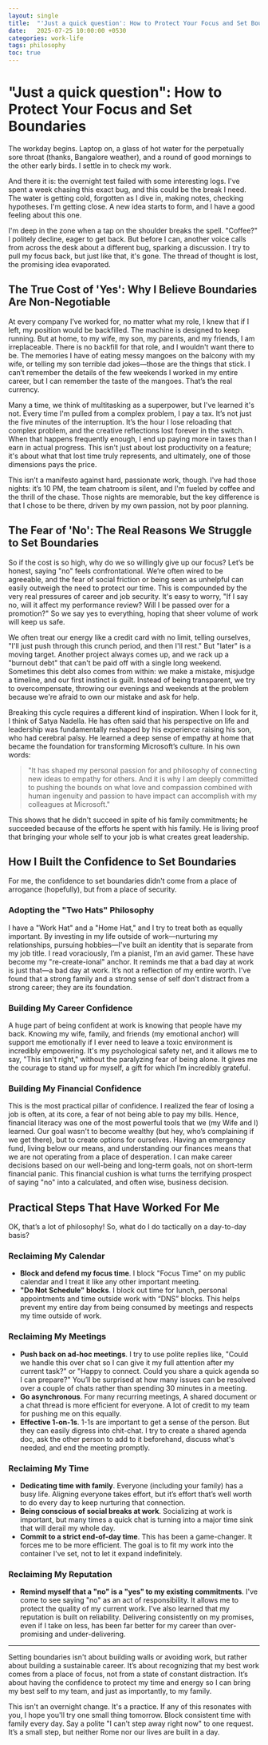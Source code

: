 ```yaml
---
layout: single
title:  "'Just a quick question': How to Protect Your Focus and Set Boundaries"
date:   2025-07-25 10:00:00 +0530
categories: work-life
tags: philosophy
toc: true
---
```

# "Just a quick question": How to Protect Your Focus and Set Boundaries

The workday begins. Laptop on, a glass of hot water for the perpetually sore throat (thanks, Bangalore weather), and a round of good mornings to the other early birds. I settle in to check my work.

And there it is: the overnight test failed with some interesting logs. I've spent a week chasing this exact bug, and this could be the break I need. The water is getting cold, forgotten as I dive in, making notes, checking hypotheses. I'm getting close. A new idea starts to form, and I have a good feeling about this one.

I'm deep in the zone when a tap on the shoulder breaks the spell. "Coffee?" I politely decline, eager to get back. But before I can, another voice calls from across the desk about a different bug, sparking a discussion. I try to pull my focus back, but just like that, it's gone. The thread of thought is lost, the promising idea evaporated.

## The True Cost of 'Yes': Why I Believe Boundaries Are Non-Negotiable
At every company I’ve worked for, no matter what my role, I knew that if I left, my position would be backfilled. The machine is designed to keep running. But at home, to my wife, my son, my parents, and my friends, I am irreplaceable. There is no backfill for that role, and I wouldn't want there to be. The memories I have of eating messy mangoes on the balcony with my wife, or telling my son terrible dad jokes—those are the things that stick. I can’t remember the details of the few weekends I worked in my entire career, but I can remember the taste of the mangoes. That’s the real currency.

Many a time, we think of multitasking as a superpower, but I've learned it's not. Every time I'm pulled from a complex problem, I pay a tax. It’s not just the five minutes of the interruption. It’s the hour I lose reloading that complex problem, and the creative reflections lost forever in the switch. When that happens frequently enough, I end up paying more in taxes than I earn in actual progress. This isn't just about lost productivity on a feature; it's about what that lost time truly represents, and ultimately, one of those dimensions pays the price.

This isn’t a manifesto against hard, passionate work, though. I've had those nights: it’s 10 PM, the team chatroom is silent, and I'm fueled by coffee and the thrill of the chase. Those nights are memorable, but the key difference is that I chose to be there, driven by my own passion, not by poor planning.

## The Fear of 'No': The Real Reasons We Struggle to Set Boundaries
So if the cost is so high, why do we so willingly give up our focus? Let’s be honest, saying "no" feels confrontational. We’re often wired to be agreeable, and the fear of social friction or being seen as unhelpful can easily outweigh the need to protect our time. This is compounded by the very real pressures of career and job security. It's easy to worry, "If I say no, will it affect my performance review? Will I be passed over for a promotion?" So we say yes to everything, hoping that sheer volume of work will keep us safe.

We often treat our energy like a credit card with no limit, telling ourselves, "I'll just push through this crunch period, and then I'll rest." But "later" is a moving target. Another project always comes up, and we rack up a "burnout debt" that can't be paid off with a single long weekend. Sometimes this debt also comes from within: we make a mistake, misjudge a timeline, and our first instinct is guilt. Instead of being transparent, we try to overcompensate, throwing our evenings and weekends at the problem because we're afraid to own our mistake and ask for help.

Breaking this cycle requires a different kind of inspiration. When I look for it, I think of Satya Nadella. He has often said that his perspective on life and leadership was fundamentally reshaped by his experience raising his son, who had cerebral palsy. He learned a deep sense of empathy at home that became the foundation for transforming Microsoft’s culture. In his own words:

> "It has shaped my personal passion for and philosophy of connecting new ideas to empathy for others. And it is why I am deeply committed to pushing the bounds on what love and compassion combined with human ingenuity and passion to have impact can accomplish with my colleagues at Microsoft."

This shows that he didn't succeed in spite of his family commitments; he succeeded because of the efforts he spent with his family. He is living proof that bringing your whole self to your job is what creates great leadership.

## How I Built the Confidence to Set Boundaries
For me, the confidence to set boundaries didn't come from a place of arrogance (hopefully), but from a place of security.

### Adopting the "Two Hats" Philosophy
I have a "Work Hat" and a "Home Hat," and I try to treat both as equally important. By investing in my life outside of work—nurturing my relationships, pursuing hobbies—I've built an identity that is separate from my job title. I read voraciously, I’m a pianist, I’m an avid gamer. These have become my "re-create-ional" anchor. It reminds me that a bad day at work is just that—a bad day at work. It’s not a reflection of my entire worth. I've found that a strong family and a strong sense of self don't distract from a strong career; they are its foundation.

### Building My Career Confidence
A huge part of being confident at work is knowing that people have my back. Knowing my wife, family, and friends (my emotional anchor) will support me emotionally if I ever need to leave a toxic environment is incredibly empowering. It's my psychological safety net, and it allows me to say, "This isn't right," without the paralyzing fear of being alone. It gives me the courage to stand up for myself, a gift for which I’m incredibly grateful.

### Building My Financial Confidence
This is the most practical pillar of confidence. I realized the fear of losing a job is often, at its core, a fear of not being able to pay my bills. Hence, financial literacy was one of the most powerful tools that we (my Wife and I) learned. Our goal wasn't to become wealthy (but hey, who’s complaining if we get there), but to create options for ourselves. Having an emergency fund, living below our means, and understanding our finances means that we are not operating from a place of desperation. I can make career decisions based on our well-being and long-term goals, not on short-term financial panic. This financial cushion is what turns the terrifying prospect of saying "no" into a calculated, and often wise, business decision.

## Practical Steps That Have Worked For Me
OK, that’s a lot of philosophy! So, what do I do tactically on a day-to-day basis?

### Reclaiming My Calendar
* **Block and defend my focus time**. I block "Focus Time" on my public calendar and I treat it like any other important meeting.
* **"Do Not Schedule" blocks**. I block out time for lunch, personal appointments and time outside work with “DNS” blocks. This helps prevent my entire day from being consumed by meetings and respects my time outside of work.

### Reclaiming My Meetings
* **Push back on ad-hoc meetings**. I try to use polite replies like, "Could we handle this over chat so I can give it my full attention after my current task?" or "Happy to connect. Could you share a quick agenda so I can prepare?" You’ll be surprised at how many issues can be resolved over a couple of chats rather than spending 30 minutes in a meeting.
* **Go asynchronous**. For many recurring meetings, A shared document or a chat thread is more efficient for everyone. A lot of credit to my team for pushing me on this equally.
* **Effective 1-on-1s**. 1-1s are important to get a sense of the person. But they can easily digress into chit-chat. I try to create a shared agenda doc, ask the other person to add to it beforehand, discuss what's needed, and end the meeting promptly.

### Reclaiming My Time
* **Dedicating time with family**. Everyone (including your family) has a busy life. Aligning everyone takes effort, but it’s effort that’s well worth to do every day to keep nurturing that connection.
* **Being conscious of social breaks at work**. Socializing at work is important, but many times a quick chat is turning into a major time sink that will derail my whole day.
* **Commit to a strict end-of-day time**. This has been a game-changer. It forces me to be more efficient. The goal is to fit my work into the container I've set, not to let it expand indefinitely.

### Reclaiming My Reputation
* **Remind myself that a "no" is a "yes" to my existing commitments**. I've come to see saying "no" as an act of responsibility. It allows me to protect the quality of my current work. I've also learned that my reputation is built on reliability. Delivering consistently on my promises, even if I take on less, has been far better for my career than over-promising and under-delivering.

---
Setting boundaries isn't about building walls or avoiding work, but rather about building a sustainable career. It’s about recognizing that my best work comes from a place of focus, not from a state of constant distraction. It’s about having the confidence to protect my time and energy so I can bring my best self to my team, and just as importantly, to my family.

This isn't an overnight change. It's a practice. If any of this resonates with you, I hope you'll try one small thing tomorrow. Block consistent time with family every day. Say a polite "I can't step away right now" to one request. It’s a small step, but neither Rome nor our lives are built in a day.
